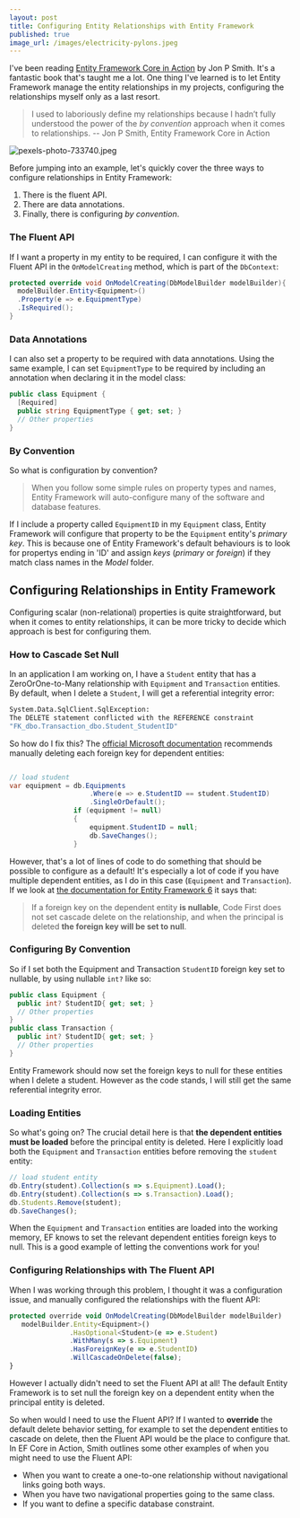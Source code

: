 ```yaml
---
layout: post
title: Configuring Entity Relationships with Entity Framework
published: true
image_url: /images/electricity-pylons.jpeg
---
```


I've been reading [Entity Framework Core in Action](https://www.manning.com/books/entity-framework-core-in-action) by Jon P Smith. It's a fantastic book that's taught me a lot. One thing I've learned is to let Entity Framework manage the entity relationships in my projects, configuring the relationships myself only as a last resort.

> I used to laboriously define my relationships because I hadn’t fully understood the power of the *by convention* approach when it comes to relationships. 
> -- Jon P Smith, Entity Framework Core in Action

![pexels-photo-733740.jpeg]({{site.baseurl}}/images/electricity-pylons.jpeg)

Before jumping into an example, let's quickly cover the three ways to configure relationships in Entity Framework:
 1. There is the fluent API.
2. There are data annotations.
3. Finally, there is configuring *by convention*.

### The Fluent API
If I want a property in my entity to be required, I can configure it with the Fluent API in the `OnModelCreating` method, which is part of the `DbContext`:
```csharp
protected override void OnModelCreating(DbModelBuilder modelBuilder){
  modelBuilder.Entity<Equipment>()
  .Property(e => e.EquipmentType)
  .IsRequired();
}
```
### Data Annotations
I can also set a property to be required with data annotations. Using the same example, I can set `EquipmentType` to be required by including an annotation when declaring it in the model class:
```csharp
public class Equipment {
  [Required]
  public string EquipmentType { get; set; }
  // Other properties
}
```
### By Convention
So what is configuration by convention? 
> When you follow some simple rules on property types and names, Entity Framework will auto-configure many of the software and database features.

If I include a property called `EquipmentID` in my `Equipment` class, Entity Framework will configure that property to be the `Equipment` entity's *primary key*. This is because one of Entity Framework's default behaviours is to look for propertys ending in 'ID' and assign *keys* (*primary* or *foreign*) if they match class names in the *Model* folder.

## Configuring Relationships in Entity Framework

Configuring scalar (non-relational) properties is quite straightforward, but when it comes to entity relationships, it can be more tricky to decide which approach is best for configuring them.

### How to Cascade Set Null

In an application I am working on, I have a `Student` entity that has a ZeroOrOne-to-Many relationship with `Equipment` and `Transaction` entities.
By default, when I delete a `Student`, I will get a referential integrity error:
```bash
System.Data.SqlClient.SqlException: 
The DELETE statement conflicted with the REFERENCE constraint 
"FK_dbo.Transaction_dbo.Student_StudentID"
```
So how do I fix this? The [official Microsoft documentation](https://docs.microsoft.com/en-us/aspnet/mvc/overview/getting-started/getting-started-with-ef-using-mvc/updating-related-data-with-the-entity-framework-in-an-asp-net-mvc-application#update-the-deleteconfirmed-method) recommends manually deleting each foreign key for dependent entities:

```csharp

// load student
var equipment = db.Equipments
                    .Where(e => e.StudentID == student.StudentID)
                    .SingleOrDefault();
                if (equipment != null)
                {
                    equipment.StudentID = null;
                    db.SaveChanges();
                }
   ```
However, that's a lot of lines of code to do something that should be possible to configure as a default! It's especially a lot of code if you have multiple dependent entities, as I do in this case (`Equipment` and `Transaction`).
If we look at [the documentation for Entity Framework 6](https://msdn.microsoft.com/en-us/library/jj591620%28v=vs.113%29.aspx?f=255&MSPPError=-2147217396#Enabling%20Cascade%20Delete) it says that:

> If a foreign key on the dependent entity **is nullable**, Code First does not set cascade delete on the relationship, and when the principal is deleted **the foreign key will be set to null**.

### Configuring By Convention
So if I set both the Equipment and Transaction `StudentID` foreign key set to nullable, by using nullable `int?` like so:
```csharp
public class Equipment {
  public int? StudentID{ get; set; } 
  // Other properties
}
public class Transaction {
  public int? StudentID{ get; set; } 
  // Other properties
}
```
Entity Framework should now set the foreign keys to null for these entities when I delete a student. However as the code stands, I will still get the same referential integrity error.

### Loading Entities
So what's going on? The crucial detail here is that **the dependent entities must be loaded** before the principal entity is deleted. Here I explicitly load both the `Equipment` and `Transaction` entities before removing the `student` entity:

```javascript
// load student entity
db.Entry(student).Collection(s => s.Equipment).Load();
db.Entry(student).Collection(s => s.Transaction).Load();
db.Students.Remove(student);
db.SaveChanges();
```
When the `Equipment` and `Transaction` entities are loaded into the working memory, EF knows to set the relevant dependent entities foreign keys to null.
This is a good example of letting the conventions work for you!

### Configuring Relationships with The Fluent API

When I was working through this problem, I thought it was a configuration issue, and manually configured the relationships with the fluent API:

```javascript
protected override void OnModelCreating(DbModelBuilder modelBuilder)
   modelBuilder.Entity<Equipment>()
               .HasOptional<Student>(e => e.Student)
               .WithMany(s => s.Equipment)
               .HasForeignKey(e => e.StudentID)
               .WillCascadeOnDelete(false);
}
```
However I actually didn't need to set the Fluent API at all!  The default Entity Framework is to set null the foreign key on a dependent entity when the principal entity is deleted.

 So when would I need to use the Fluent API? If I wanted to  **override** the default delete behavior setting, for example to set the dependent entities to cascade on delete, then the Fluent API would be the place to configure that.
In EF Core in Action, Smith outlines some other examples of when you might need to use the Fluent API:
  - When you want to create a one-to-one relationship without navigational links going both ways. 
  - When you have two navigational properties going to the same class. 
 -  If you want to define a specific database constraint.
